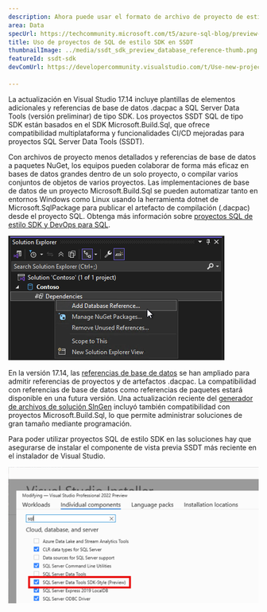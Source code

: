 ```yaml
---
description: Ahora puede usar el formato de archivo de proyecto de estilo SDK en los proyectos de SQL Server Data Tools con capacidades mejoradas de depuración de SQL y comparación de esquemas.
area: Data
specUrl: https://techcommunity.microsoft.com/t5/azure-sql-blog/preview-release-of-sdk-style-sql-projects-in-visual-studio-2022/ba-p/4240616
title: Uso de proyectos de SQL de estilo SDK en SSDT
thumbnailImage: ../media/ssdt_sdk_preview_database_reference-thumb.png
featureId: ssdt-sdk
devComUrl: https://developercommunity.visualstudio.com/t/Use-new-project-file-format-for-sqlproj/480461

---
```



La actualización en Visual Studio 17.14 incluye plantillas de elementos adicionales y referencias de base de datos .dacpac a SQL Server Data Tools (versión preliminar) de tipo SDK. Los proyectos SSDT SQL de tipo SDK están basados en el SDK Microsoft.Build.Sql, que ofrece compatibilidad multiplataforma y funcionalidades CI/CD mejoradas para proyectos SQL Server Data Tools (SSDT).

Con archivos de proyecto menos detallados y referencias de base de datos a paquetes NuGet, los equipos pueden colaborar de forma más eficaz en bases de datos grandes dentro de un solo proyecto, o compilar varios conjuntos de objetos de varios proyectos. Las implementaciones de base de datos de un proyecto Microsoft.Build.Sql se pueden automatizar tanto en entornos Windows como Linux usando la herramienta dotnet de Microsoft.SqlPackage para publicar el artefacto de compilación (.dacpac) desde el proyecto SQL. Obtenga más información sobre [proyectos SQL de estilo SDK y DevOps para SQL](https://aka.ms/sqlprojects).

![Agregar una referencia de base de datos en SQL Server Data Tools de estilo SDK](../media/ssdt_sdk_preview_database_reference.png)

En la versión 17.14, las [referencias de base de datos](https://learn.microsoft.com/sql/tools/sql-database-projects/concepts/database-references?pivots=sq1-visual-studio-sdk) se han ampliado para admitir referencias de proyectos y de artefactos .dacpac. La compatibilidad con referencias de base de datos como referencias de paquetes estará disponible en una futura versión. Una actualización reciente del [generador de archivos de solución SlnGen](https://github.com/microsoft/slngen) incluyó también compatibilidad con proyectos Microsoft.Build.Sql, lo que permite administrar soluciones de gran tamaño mediante programación.

Para poder utilizar proyectos SQL de estilo SDK en las soluciones hay que asegurarse de instalar el componente de vista previa SSDT más reciente en el instalador de Visual Studio.

![Característica de SSDT de habilitación de la versión preliminar del instalador](../media/ssdt_preview_installer.png)
